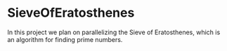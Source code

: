 # SieveOfEratosthenes
In this project we plan on parallelizing the Sieve of Eratosthenes, which is an algorithm for finding prime numbers.
